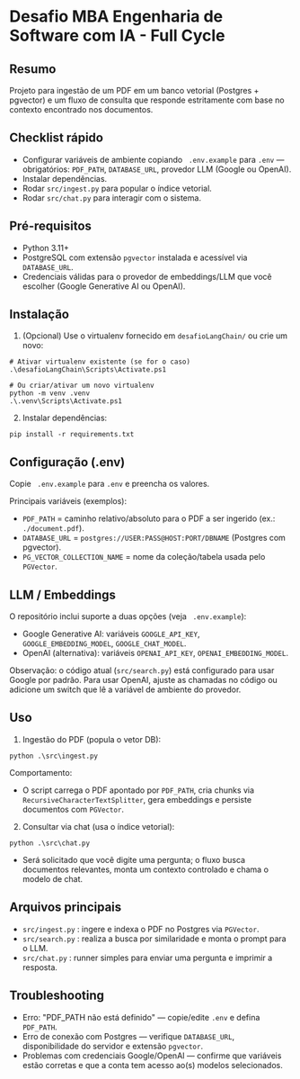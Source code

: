 # Desafio MBA Engenharia de Software com IA - Full Cycle

## Resumo

Projeto para ingestão de um PDF em um banco vetorial (Postgres + pgvector) e um fluxo de consulta que responde estritamente com base no contexto encontrado nos documentos.

## Checklist rápido

- Configurar variáveis de ambiente copiando ` .env.example` para `.env` — obrigatórios: `PDF_PATH`, `DATABASE_URL`, provedor LLM (Google ou OpenAI).
- Instalar dependências.
- Rodar `src/ingest.py` para popular o índice vetorial.
- Rodar `src/chat.py` para interagir com o sistema.

## Pré-requisitos

- Python 3.11+
- PostgreSQL com extensão `pgvector` instalada e acessível via `DATABASE_URL`.
- Credenciais válidas para o provedor de embeddings/LLM que você escolher (Google Generative AI ou OpenAI).

## Instalação

1. (Opcional) Use o virtualenv fornecido em `desafioLangChain/` ou crie um novo:

```pwsh
# Ativar virtualenv existente (se for o caso)
.\desafioLangChain\Scripts\Activate.ps1

# Ou criar/ativar um novo virtualenv
python -m venv .venv
.\.venv\Scripts\Activate.ps1
```

2. Instalar dependências:

```pwsh
pip install -r requirements.txt
```

## Configuração (.env)

Copie ` .env.example` para `.env` e preencha os valores.

Principais variáveis (exemplos):

- `PDF_PATH` = caminho relativo/absoluto para o PDF a ser ingerido (ex.: `./document.pdf`).
- `DATABASE_URL` = `postgres://USER:PASS@HOST:PORT/DBNAME` (Postgres com pgvector).
- `PG_VECTOR_COLLECTION_NAME` = nome da coleção/tabela usada pelo `PGVector`.

## LLM / Embeddings

O repositório inclui suporte a duas opções (veja ` .env.example`):

- Google Generative AI: variáveis `GOOGLE_API_KEY`, `GOOGLE_EMBEDDING_MODEL`, `GOOGLE_CHAT_MODEL`.
- OpenAI (alternativa): variáveis `OPENAI_API_KEY`, `OPENAI_EMBEDDING_MODEL`.

Observação: o código atual (`src/search.py`) está configurado para usar Google por padrão. Para usar OpenAI, ajuste as chamadas no código ou adicione um switch que lê a variável de ambiente do provedor.

## Uso

1. Ingestão do PDF (popula o vetor DB):

```pwsh
python .\src\ingest.py
```

Comportamento:

- O script carrega o PDF apontado por `PDF_PATH`, cria chunks via `RecursiveCharacterTextSplitter`, gera embeddings e persiste documentos com `PGVector`.

2. Consultar via chat (usa o índice vetorial):

```pwsh
python .\src\chat.py
```

- Será solicitado que você digite uma pergunta; o fluxo busca documentos relevantes, monta um contexto controlado e chama o modelo de chat.

## Arquivos principais

- `src/ingest.py` : ingere e indexa o PDF no Postgres via `PGVector`.
- `src/search.py` : realiza a busca por similaridade e monta o prompt para o LLM.
- `src/chat.py` : runner simples para enviar uma pergunta e imprimir a resposta.

## Troubleshooting

- Erro: "PDF_PATH não está definido" — copie/edite `.env` e defina `PDF_PATH`.
- Erro de conexão com Postgres — verifique `DATABASE_URL`, disponibilidade do servidor e extensão `pgvector`.
- Problemas com credenciais Google/OpenAI — confirme que variáveis estão corretas e que a conta tem acesso ao(s) modelos selecionados.

